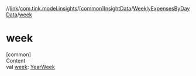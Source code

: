//[link](../../../index.md)/[com.tink.model.insights](../../index.md)/[[common]InsightData](../index.md)/[WeeklyExpensesByDayData](index.md)/[week](week.md)



# week  
[common]  
Content  
val [week](week.md): [YearWeek](../../../com.tink.model.time/[common]-year-week/index.md)  



